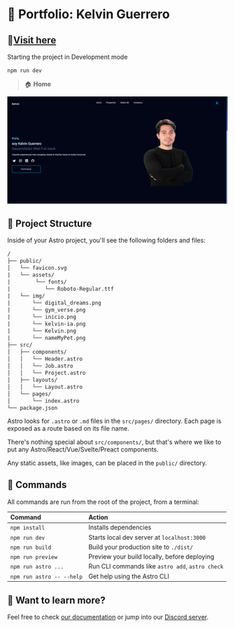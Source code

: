 # 💼 Portfolio: Kelvin Guerrero 

## 📎[Visit here]("https://kelvinguerrero.dev")

Starting the project in Development mode
```
npm run dev
```

> 🏠 **Home**

![Home](./public/img/inicio.png)

## 🚀 Project Structure

Inside of your Astro project, you'll see the following folders and files:

```
/
├── public/
│   └── favicon.svg
|   └── assets/
|        └── fonts/
|           └── Roboto-Regular.ttf
|   └── img/
|       └── digital_dreams.png
|       └── gym_verse.png
|       └── inicio.png
|       └── kelvin-ia.png
|       └── Kelvin.png
|       └── nameMyPet.png
├── src/
│   ├── components/
│   │   └── Header.astro
│   │   └── Job.astro
│   │   └── Project.astro
│   ├── layouts/
│   │   └── Layout.astro
│   └── pages/
│       └── index.astro
└── package.json
```

Astro looks for `.astro` or `.md` files in the `src/pages/` directory. Each page is exposed as a route based on its file name.

There's nothing special about `src/components/`, but that's where we like to put any Astro/React/Vue/Svelte/Preact components.

Any static assets, like images, can be placed in the `public/` directory.

## 🧞 Commands

All commands are run from the root of the project, from a terminal:

| Command                   | Action                                           |
| :------------------------ | :----------------------------------------------- |
| `npm install`             | Installs dependencies                            |
| `npm run dev`             | Starts local dev server at `localhost:3000`      |
| `npm run build`           | Build your production site to `./dist/`          |
| `npm run preview`         | Preview your build locally, before deploying     |
| `npm run astro ...`       | Run CLI commands like `astro add`, `astro check` |
| `npm run astro -- --help` | Get help using the Astro CLI                     |

## 👀 Want to learn more?

Feel free to check [our documentation](https://docs.astro.build) or jump into our [Discord server](https://astro.build/chat).
